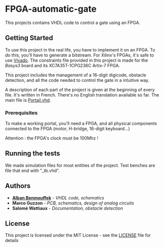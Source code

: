 # FPGA-automatic-gate

This projects contains VHDL code to control a gate using an FPGA.

## Getting Started

To use this project in the real life, you have to implement it on an FPGA. To do this, you'll have to generate a bitstream. For Xilinx's FPGAs, it's safe to use [Vivado](https://www.xilinx.com/products/design-tools/vivado.html).
The constraints file provided in this project is made for the *Basys3* board and its XC7A35T-1CPG236C Artix-7 FPGA.

This project includes the management of a 16-digit digicode, obstacle detection, and all the code needed to control the gate in a intuitive way.

A description of each part of the project is given at the beginning of every file. It's written in French. There's no English translation available so far.
The main file is [Portail.vhd](portail.srcs/sources_1/Portail.vhd).

### Prerequisites

To make a working portal, you'll need a FPGA, and all physical components connected to the FPGA (motor, H-bridge, 16-digit keyboard...)

Attention : the FPGA's clock must be 100Mhz !

## Running the tests

We made simulation files for most entities of the project. Test benches are file that end with "_tb.vhd".

## Authors

* [**Alban Benmouffek**](https://github.com/sonibla) - *VHDL code, schematics*
* **Marco Guzzon** - *PCB, schematics, design of analog circuits*
* **Salomé Wattiaux** - *Documentation, obstacle detection*

## License

This project is licensed under the MIT License - see the [LICENSE](LICENSE) file for details

